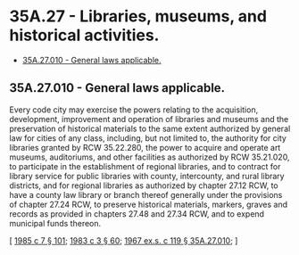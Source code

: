 # 35A.27 - Libraries, museums, and historical activities.
* [35A.27.010 - General laws applicable.](#35a27010---general-laws-applicable)
## 35A.27.010 - General laws applicable.
Every code city may exercise the powers relating to the acquisition, development, improvement and operation of libraries and museums and the preservation of historical materials to the same extent authorized by general law for cities of any class, including, but not limited to, the authority for city libraries granted by RCW 35.22.280, the power to acquire and operate art museums, auditoriums, and other facilities as authorized by RCW 35.21.020, to participate in the establishment of regional libraries, and to contract for library service for public libraries with county, intercounty, and rural library districts, and for regional libraries as authorized by chapter 27.12 RCW, to have a county law library or branch thereof generally under the provisions of chapter 27.24 RCW, to preserve historical materials, markers, graves and records as provided in chapters 27.48 and 27.34 RCW, and to expend municipal funds thereon.

\[ [1985 c 7 § 101](https://leg.wa.gov/CodeReviser/documents/sessionlaw/1985c7.pdf?cite=1985%20c%207%20§%20101); [1983 c 3 § 60](https://leg.wa.gov/CodeReviser/documents/sessionlaw/1983c3.pdf?cite=1983%20c%203%20§%2060); [1967 ex.s. c 119 § 35A.27.010](https://leg.wa.gov/CodeReviser/documents/sessionlaw/1967ex1c119.pdf?cite=1967%20ex.s.%20c%20119%20§%2035A.27.010); \]

